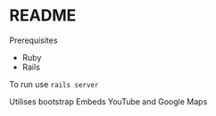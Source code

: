 # README

Prerequisites
* Ruby
* Rails

To run use `rails server`

Utilises bootstrap
Embeds YouTube and Google Maps
